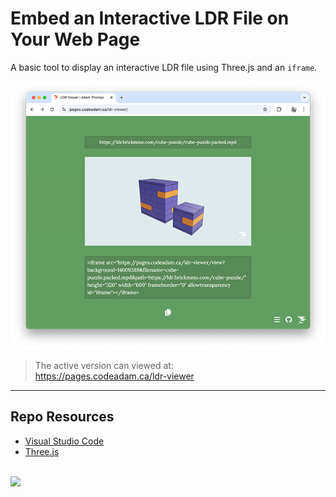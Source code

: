 # Embed an Interactive LDR File on Your Web Page

A basic tool to display an interactive LDR file using Three.js and an `iframe`. 

![GitHub Contributions](_readme/screenshot-ldr-viewer.png)

> The active version can viewed at:  
> https://pages.codeadam.ca/ldr-viewer

---

## Repo Resources

- [Visual Studio Code](https://code.visualstudio.com/)
- [Three.js](https://threejs.org/)

<br>
<a href="https://codeadam.ca">
<img src="https://cdn.codeadam.ca/images@1.0.0/codeadam-logo-coloured-horizontal.png" width="200">
</a>
